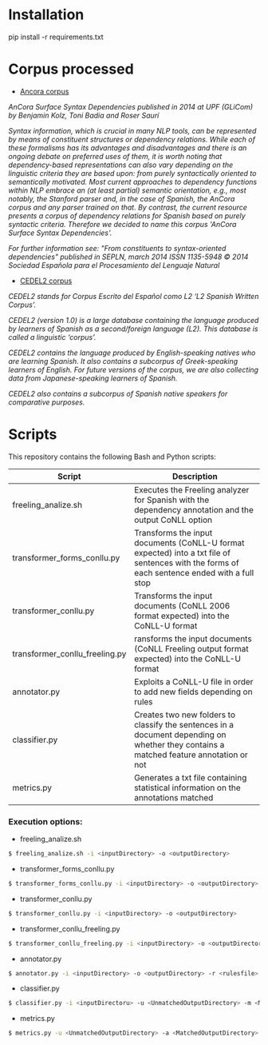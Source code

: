 # Installation
pip install -r requirements.txt


# Corpus processed

* [Ancora corpus]

_AnCora Surface Syntax Dependencies published in 2014 at UPF (GLiCom) by Benjamin Kolz, Toni Badia and Roser Saurí_

_Syntax information, which is crucial in many NLP tools, can be represented by means of constituent structures or dependency relations. 
While each of these formalisms has its advantages and disadvantages and there is an ongoing debate on preferred uses of them, it is worth noting that dependency-based representations can also vary depending on the linguistic criteria they are based upon: from purely syntactically oriented to semantically motivated. 
Most current approaches to dependency functions within NLP embrace an (at least partial) semantic orientation, e.g., most notably, the Stanford parser and, in the case of Spanish, the AnCora corpus and any parser trained on that. 
By contrast, the current resource presents a corpus of dependency relations for Spanish based on purely syntactic criteria.
Therefore we decided to name this corpus 'AnCora Surface Syntax Dependencies'._

_For further information see: "From constituents to syntax-oriented dependencies" published in SEPLN, march 2014 ISSN 1135-5948 
© 2014 Sociedad Española para el Procesamiento del Lenguaje Natural_

* [CEDEL2 corpus]

_CEDEL2 stands for Corpus Escrito del Español como L2 ‘L2 Spanish Written Corpus’._

_CEDEL2 (version 1.0) is a large database containing the language produced by learners of Spanish as a second/foreign language (L2). This database is called a linguistic ‘corpus’._

_CEDEL2 contains the language produced by English-speaking natives who are learning Spanish. It also contains a subcorpus of Greek-speaking learners of English. For future versions of the corpus, we are also collecting data from Japanese-speaking learners of Spanish._

_CEDEL2 also contains a subcorpus of Spanish native speakers for comparative purposes._


# Scripts

This repository contains the following Bash and Python scripts:

| Script | Description |
| ------ | ------ |
| freeling_analize.sh | Executes the Freeling analyzer for Spanish with the dependency annotation and the output CoNLL option |
| transformer_forms_conllu.py | Transforms the input documents (CoNLL-U format expected) into a txt file of sentences with the forms of each sentence ended with a full stop |
| transformer_conllu.py | Transforms the input documents (CoNLL 2006 format expected) into the CoNLL-U format |
| transformer_conllu_freeling.py | ransforms the input documents (CoNLL Freeling output format expected) into the CoNLL-U format |
| annotator.py | Exploits a CoNLL-U file in order to add new fields depending on rules |
| classifier.py | Creates two new folders to classify the sentences in a document depending on whether they contains a matched feature annotation or not |
| metrics.py | Generates a txt file containing statistical information on the annotations matched |


### Execution options:

* freeling_analize.sh
```sh
$ freeling_analize.sh -i <inputDirectory> -o <outputDirectory>
``` 
* transformer_forms_conllu.py
```sh
$ transformer_forms_conllu.py -i <inputDirectory> -o <outputDirectory>
``` 
* transformer_conllu.py
```sh
$ transformer_conllu.py -i <inputDirectory> -o <outputDirectory>
``` 
* transformer_conllu_freeling.py
```sh
$ transformer_conllu_freeling.py -i <inputDirectory> -o <outputDirectory>
``` 
* annotator.py
```sh
$ annotator.py -i <inputDirectory> -o <outputDirectory> -r <rulesfile> -p <orderOption>
``` 
* classifier.py
```sh
$ classifier.py -i <inputDirectoru> -u <UnmatchedOutputDirectory> -m <MatchedOutputDirectory>
``` 
* metrics.py
```sh
$ metrics.py -u <UnmatchedOutputDirectory> -a <MatchedOutputDirectory> -m <MetricsFile>
``` 


[Ancora corpus]: http://clic.ub.edu/corpus/es/ancora
[CEDEL2 corpus]: http://cedel2.learnercorpora.com/learners-english/
